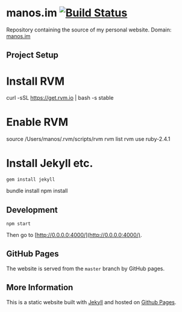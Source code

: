 # manos.im [![Build Status](https://travis-ci.org/manosim/manosim.github.io.svg?branch=src)](https://travis-ci.org/manosim/manosim.github.io)
Repository containing the source of my personal website. Domain: [manos.im](http://www.manos.im/)


## Project Setup

  # Install RVM
  curl -sSL https://get.rvm.io | bash -s stable

  # Enable RVM
  source /Users/manos/.rvm/scripts/rvm
  rvm list
  rvm use ruby-2.4.1

  # Install Jekyll etc.
	gem install jekyll
  bundle install
	npm install


## Development

	npm start

Then go to [http://0.0.0.0:4000/](http://0.0.0.0:4000/).


## GitHub Pages

The website is served from the `master` branch by GitHub pages.


## More Information

This is a static website built with [Jekyll](http://www.jekyllrb.com/) and hosted on [Github Pages](http://pages.github.com/).
